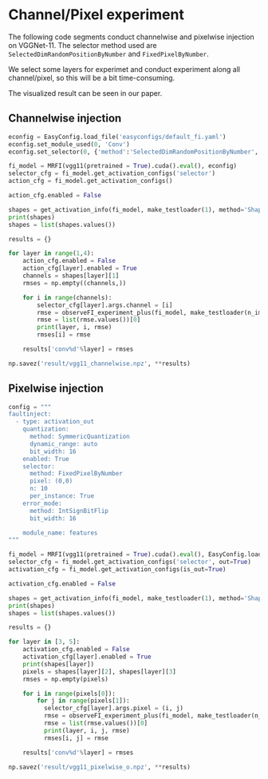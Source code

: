 # Channel/Pixel experiment

The following code segments conduct channelwise and pixelwise injection on VGGNet-11.
The selector method used are `SelectedDimRandomPositionByNumber` and `FixedPixelByNumber`.

We select some layers for experimet and conduct experiment along all channel/pixel, 
so this will be a bit time-consuming.

The visualized result can be seen in our paper.

## Channelwise injection

```python
econfig = EasyConfig.load_file('easyconfigs/default_fi.yaml')
econfig.set_module_used(0, 'Conv')
econfig.set_selector(0, {'method':'SelectedDimRandomPositionByNumber', 'n':batch_size * 10, 'channel': [0]})

fi_model = MRFI(vgg11(pretrained = True).cuda().eval(), econfig)
selector_cfg = fi_model.get_activation_configs('selector')
action_cfg = fi_model.get_activation_configs()

action_cfg.enabled = False

shapes = get_activation_info(fi_model, make_testloader(1), method='Shape', module_type = 'Conv', pre_hook = True)
print(shapes)
shapes = list(shapes.values())

results = {}

for layer in range(1,4):
    action_cfg.enabled = False
    action_cfg[layer].enabled = True
    channels = shapes[layer][1]
    rmses = np.empty((channels,))

    for i in range(channels):
        selector_cfg[layer].args.channel = [i]
        rmse = observeFI_experiment_plus(fi_model, make_testloader(n_images, batch_size = batch_size), module_fullname = '')
        rmse = list(rmse.values())[0]
        print(layer, i, rmse)
        rmses[i] = rmse

    results['conv%d'%layer] = rmses

np.savez('result/vgg11_channelwise.npz', **results)
```

## Pixelwise injection

```python
config = """
faultinject:
  - type: activation_out
    quantization:
      method: SymmericQuantization
      dynamic_range: auto
      bit_width: 16
    enabled: True
    selector:
      method: FixedPixelByNumber
      pixel: (0,0)
      n: 10
      per_instance: True
    error_mode:
      method: IntSignBitFlip
      bit_width: 16

    module_name: features
"""

fi_model = MRFI(vgg11(pretrained = True).cuda().eval(), EasyConfig.load_string(config))
selector_cfg = fi_model.get_activation_configs('selector', out=True)
activation_cfg = fi_model.get_activation_configs(is_out=True)

activation_cfg.enabled = False

shapes = get_activation_info(fi_model, make_testloader(1), method='Shape', module_type = 'Conv')
print(shapes)
shapes = list(shapes.values())

results = {}

for layer in [3, 5]:
    activation_cfg.enabled = False
    activation_cfg[layer].enabled = True
    print(shapes[layer])
    pixels = shapes[layer][2], shapes[layer][3]
    rmses = np.empty(pixels)

    for i in range(pixels[0]):
        for j in range(pixels[1]):
          selector_cfg[layer].args.pixel = (i, j)
          rmse = observeFI_experiment_plus(fi_model, make_testloader(n_images, batch_size = batch_size), module_fullname = '')
          rmse = list(rmse.values())[0]
          print(layer, i, j, rmse)
          rmses[i, j] = rmse

    results['conv%d'%layer] = rmses

np.savez('result/vgg11_pixelwise_o.npz', **results)
```
